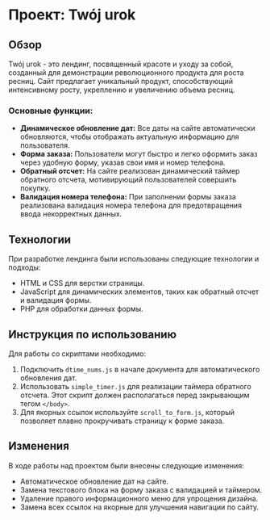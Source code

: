 # Проект: Twój urok

## Обзор

Twój urok - это лендинг, посвященный красоте и уходу за собой, созданный для демонстрации революционного продукта для роста ресниц. Сайт предлагает уникальный продукт, способствующий интенсивному росту, укреплению и увеличению объема ресниц.

### Основные функции:

- **Динамическое обновление дат:** Все даты на сайте автоматически обновляются, чтобы отображать актуальную информацию для пользователя.
- **Форма заказа:** Пользователи могут быстро и легко оформить заказ через удобную форму, указав свои имя и номер телефона.
- **Обратный отсчет:** На сайте реализован динамический таймер обратного отсчета, мотивирующий пользователей совершить покупку.
- **Валидация номера телефона:** При заполнении формы заказа реализована валидация номера телефона для предотвращения ввода некорректных данных.

## Технологии

При разработке лендинга были использованы следующие технологии и подходы:

- HTML и CSS для верстки страницы.
- JavaScript для динамических элементов, таких как обратный отсчет и валидация формы.
- PHP для обработки данных формы.

## Инструкция по использованию

Для работы со скриптами необходимо:

1. Подключить `dtime_nums.js` в начале документа для автоматического обновления дат.
2. Использовать `simple_timer.js` для реализации таймера обратного отсчета. Этот скрипт должен располагаться перед закрывающим тегом `</body>`.
3. Для якорных ссылок используйте `scroll_to_form.js`, который позволяет плавно прокручивать страницу к форме заказа.

## Изменения

В ходе работы над проектом были внесены следующие изменения:

- Автоматическое обновление дат на сайте.
- Замена текстового блока на форму заказа с валидацией и таймером.
- Удаление правого информационного меню для упрощения дизайна.
- Замена всех ссылок на якорные для улучшения навигации по сайту.
